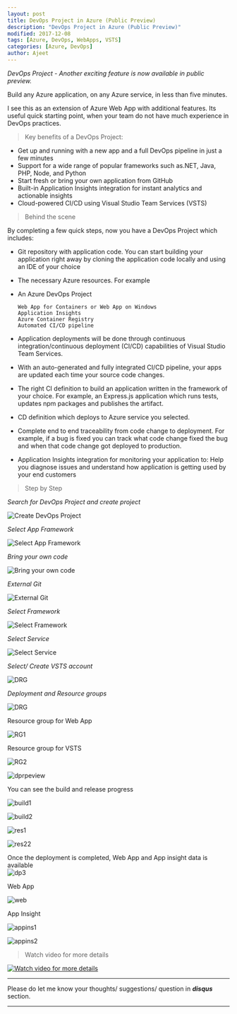 ```yaml
---
layout: post
title: DevOps Project in Azure (Public Preview)
description: "DevOps Project in Azure (Public Preview)"
modified: 2017-12-08
tags: [Azure, DevOps, WebApps, VSTS]
categories: [Azure, DevOps]
author: Ajeet
---
```


*DevOps Project - Another exciting feature is now available in public preview.*

Build any Azure application, on any Azure service, in less than five minutes.

I see this as an extension of Azure Web App with additional features. Its useful quick starting point, when your team do not have much experience in DevOps practices.  

<!--more-->

> Key benefits of a DevOps Project:

*   Get up and running with a new app and a full DevOps pipeline in just a few minutes
*   Support for a wide range of popular frameworks such as.NET, Java, PHP, Node, and Python
*   Start fresh or bring your own application from GitHub
*   Built-in Application Insights integration for instant analytics and actionable insights
*   Cloud-powered CI/CD using Visual Studio Team Services (VSTS)

> Behind the scene

By completing a few quick steps, now you have a DevOps Project which includes:

*   Git repository with application code. You can start building your application right away by cloning the application code locally and using an IDE of your choice
*   The necessary Azure resources. For example
*   An Azure DevOps Project

        Web App for Containers or Web App on Windows
        Application Insights
        Azure Container Registry
        Automated CI/CD pipeline

*   Application deployments will be done through continuous integration/continuous deployment (CI/CD) capabilities of Visual Studio Team Services.
*   With an auto-generated and fully integrated CI/CD pipeline, your apps are updated each time your source code changes.
*   The right CI definition to build an application written in the framework of your choice. For example, an Express.js application which runs tests, updates npm packages and publishes the artifact.
*   CD definition which deploys to Azure service you selected.
*   Complete end to end traceability from code change to deployment. For example, if a bug is fixed you can track what code change fixed the bug and when that code change got deployed to production.
*   Application Insights integration for monitoring your application to: 
        Help you diagnose issues and understand how application is getting used by your end customers

> Step by Step

*Search for DevOps Project and create project*

![Create DevOps Project](/images/posts/devopsprj/createdp.JPG)

*Select App Framework*

![Select App Framework](/images/posts/devopsprj/app.JPG)


*Bring your own code*


![Bring your own code](/images/posts/devopsprj/owncode.JPG)

*External Git*

![External Git](/images/posts/devopsprj/extgit.JPG)

*Select Framework*

![Select Framework](/images/posts/devopsprj/framework.JPG)

*Select Service*

![Select Service](/images/posts/devopsprj/service.JPG)

*Select/ Create VSTS account*

![DRG](/images/posts/devopsprj/vsts.JPG)

*Deployment and Resource groups*

![DRG](/images/posts/devopsprj/depinprg.JPG)

Resource group for Web App

![RG1](/images/posts/devopsprj/rg1.JPG)

Resource group for VSTS

![RG2](/images/posts/devopsprj/rg2.JPG)


![dprpeview](/images/posts/devopsprj/dprpeview.JPG)


You can see the build and release progress

![build1](/images/posts/devopsprj/build1.JPG)

![build2](/images/posts/devopsprj/build2.JPG)

![res1](/images/posts/devopsprj/res1.JPG)

![res22](/images/posts/devopsprj/res2.JPG)

Once the deployment is completed, Web App and App insight data is available  
![dp3](/images/posts/devopsprj/dp3.JPG)

Web App

![web](/images/posts/devopsprj/web.JPG)

App Insight

![appins1](/images/posts/devopsprj/appinsight1.JPG)

![appins2](/images/posts/devopsprj/appin2.JPG)

> Watch video for more details

   [![Watch video for more details](https://docs.microsoft.com/en-us/vsts/build-release/_img/index/zero-to-devops-video.png)](https://sec.ch9.ms/ch9/03b8/487fba02-4077-465a-81a8-92cb1c7803b8/190ZerotoDevOps_high.mp4)
        

---
Please do let me know your thoughts/ suggestions/ question in ***disqus*** section.

---